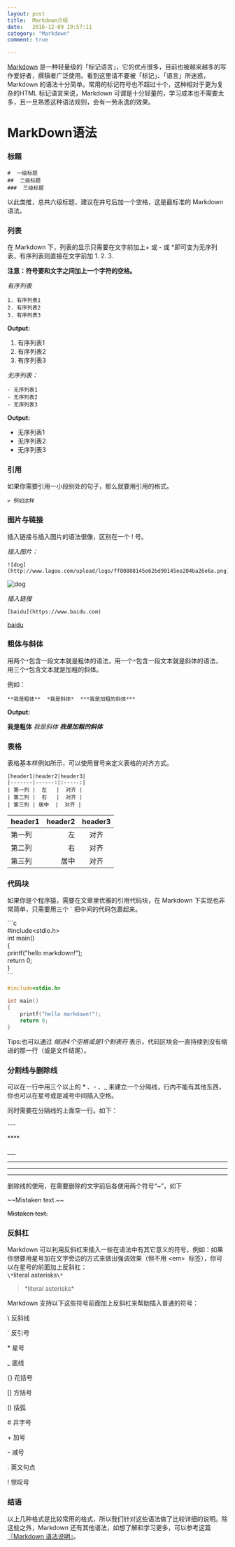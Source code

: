```yaml
---
layout: post
title:  Markdown介绍
date:   2016-12-09 19:57:11
category: "Markdown"
comment: true

---
```



[Markdown][1] 是一种轻量级的「标记语言」，它的优点很多，目前也被越来越多的写作爱好者，撰稿者广泛使用。看到这里请不要被「标记」、「语言」所迷惑，Markdown 的语法十分简单。常用的标记符号也不超过十个，这种相对于更为复杂的HTML 标记语言来说，Markdown 可谓是十分轻量的，学习成本也不需要太多，且一旦熟悉这种语法规则，会有一劳永逸的效果。

[1]: http://zh.wikipedia.org/wiki/Markdown

# MarkDown语法

### 标题
	#  一级标题  
	##  二级标题  
	###  三级标题

以此类推，总共六级标题，建议在井号后加一个空格，这是最标准的 Markdown 语法。

### 列表

在 Markdown 下，列表的显示只需要在文字前加上+ 或 - 或 *即可变为无序列表，有序列表则直接在文字前加 1. 2. 3.

**注意：符号要和文字之间加上一个字符的空格。**

*有序列表* 
   
```
1. 有序列表1
2. 有序列表2
3. 有序列表3
```

**Output:**

1. 有序列表1
2. 有序列表2
3. 有序列表3

*无序列表：*

```
- 无序列表1
- 无序列表2
- 无序列表3
```

**Output:**

- 无序列表1
- 无序列表2
- 无序列表3


### 引用

如果你需要引用一小段别处的句子，那么就要用引用的格式。

```
> 例如这样
```


### 图片与链接

插入链接与插入图片的语法很像，区别在一个 ! 号。

*插入图片：*

```
![dog](http://www.lagou.com/upload/logo/ff80808145e62bd90145ee204ba26e6a.png)
```
![dog](http://www.lagou.com/upload/logo/ff80808145e62bd90145ee204ba26e6a.png)

*插入链接*

```
[baidu](https://www.baidu.com)
```

[baidu](https://www.baidu.com)

### 粗体与斜体

用两个`*`包含一段文本就是粗体的语法，用一个`*`包含一段文本就是斜体的语法，用三个`*`包含文本就是加粗的斜体。

例如：

```
**我是粗体**  *我是斜体*  ***我是加粗的斜体***
```

**Output:**

**我是粗体**  *我是斜体*  ***我是加粗的斜体***

### 表格

表格基本样例如所示，可以使用冒号来定义表格的对齐方式。

```
|header1|header2|header3|
|-------|------:|:-----:|
| 第一列 |  左   |  对齐 |
| 第二列 |  右   |  对齐 |
| 第三列 | 居中  |  对齐 |
```

|header1|header2|header3|
|---|---:|:---:|
|第一列|左|对齐|
|第二列|右|对齐|
|第三列|居中|对齐|

### 代码块

如果你是个程序猿，需要在文章里优雅的引用代码块，在 Markdown 下实现也非常简单，只需要用三个 ` 把中间的代码包裹起来。  

\`\`\`c  
\#include<stdio.h>  
int main()  
{  
	printf("hello markdown!");  
	return 0;  
}  
\`\`\`


```c
#include<stdio.h>

int main()
{
    printf("hello markdown!");
    return 0;
}
```

Tips:也可以通过 *缩进4个空格或是1个制表符* 表示，代码区块会一直持续到没有缩进的那一行（或是文件结尾）。
 
### 分割线与删除线
 
可以在一行中用三个以上的 * 、- 、_  来建立一个分隔线，行内不能有其他东西，你也可以在星号或是减号中间插入空格。

同时需要在分隔线的上面空一行。如下：

\---

\****

\___

---

****

____

删除线的使用，在需要删除的文字前后各使用两个符号“~”，如下

\~~Mistaken text.~~

~~Mistaken text.~~

### 反斜杠

Markdown 可以利用反斜杠来插入一些在语法中有其它意义的符号，例如：如果你想要用星号加在文字旁边的方式来做出强调效果（但不用 <em\>
 标签），你可以在星号的前面加上反斜杠：  
`\*`literal asterisks`\*`

> \*literal asterisks\*

Markdown 支持以下这些符号前面加上反斜杠来帮助插入普通的符号：

\\ 反斜线

`  反引号

\* 星号

_ 底线

{} 花括号

[] 方括号

() 括弧

\# 井字号

\+ 加号

\- 减号

. 英文句点

! 惊叹号



### 结语

以上几种格式是比较常用的格式，所以我们针对这些语法做了比较详细的说明。除这些之外，Markdown 还有其他语法，如想了解和学习更多，可以参考这篇[『Markdown 语法说明』][2]。

[2]: http://wowubuntu.com/markdowns